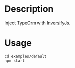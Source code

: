 # Description

Inject [TypeOrm](https://github.com/typeorm/typeorm) with [InversifyJs](https://github.com/inversify/InversifyJS).

# Usage

```
cd examples/default
npm start
```
